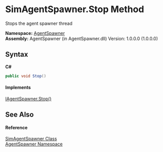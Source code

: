# SimAgentSpawner.Stop Method 
 

Stops the agent spawner thread

**Namespace:**&nbsp;<a href="0b7468f1-1738-655f-2264-dd0610f25794">AgentSpawner</a><br />**Assembly:**&nbsp;AgentSpawner (in AgentSpawner.dll) Version: 1.0.0.0 (1.0.0.0)

## Syntax

**C#**<br />
``` C#
public void Stop()
```


#### Implements
<a href="b0e2d488-05e1-5169-7bfb-e3b8798b48ed">IAgentSpawner.Stop()</a><br />

## See Also


#### Reference
<a href="e5a76135-9025-e705-27ff-2cd75d8e3e85">SimAgentSpawner Class</a><br /><a href="0b7468f1-1738-655f-2264-dd0610f25794">AgentSpawner Namespace</a><br />